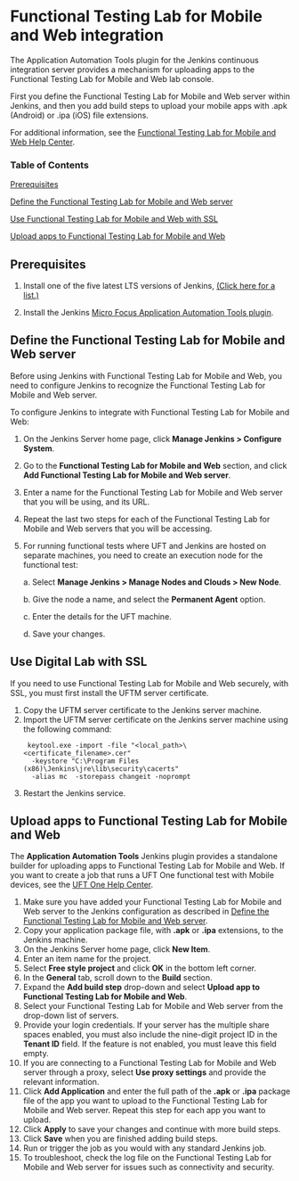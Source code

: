 # Functional Testing Lab for Mobile and Web integration

The Application Automation Tools plugin for the Jenkins continuous integration server provides a mechanism for uploading apps to the Functional Testing Lab for Mobile and Web lab console.

First you define the Functional Testing Lab for Mobile and Web server within Jenkins, and then you add build steps to upload your mobile apps with .apk (Android) or .ipa (iOS) file extensions.

For additional information, see the [Functional Testing Lab for Mobile and Web Help Center](https://admhelp.microfocus.com/digitallab/en/).

### Table of Contents

[Prerequisites](#prerequisites)

[Define the Functional Testing Lab for Mobile and Web server](#define-the-digital-lab-server)

[Use Functional Testing Lab for Mobile and Web with SSL](#use-digital-lab-with-ssl)

[Upload apps to Functional Testing Lab for Mobile and Web](#upload-apps-to-digital-lab)



## Prerequisites

1.  Install one of the five latest LTS versions of Jenkins, [(Click here for a list.)](https://jenkins.io/changelog-stable/)

2.  Install the Jenkins [Micro Focus Application Automation Tools plugin](https://plugins.jenkins.io/hp-application-automation-tools-plugin).



## Define the Functional Testing Lab for Mobile and Web server 

Before using Jenkins with Functional Testing Lab for Mobile and Web, you need to configure Jenkins to recognize the Functional Testing Lab for Mobile and Web server.

To configure Jenkins to integrate with Functional Testing Lab for Mobile and Web:

1. On the Jenkins Server home page, click **Manage Jenkins > Configure System**.

2. Go to the **Functional Testing Lab for Mobile and Web** section, and click **Add Functional Testing Lab for Mobile and Web server**.

3. Enter a name for the Functional Testing Lab for Mobile and Web server that you will be using, and its URL.

4. Repeat the last two steps for each of the Functional Testing Lab for Mobile and Web servers that you will be accessing.

5. For running functional tests where UFT and Jenkins are hosted on separate machines, you need to create an execution node for the functional test:

   a. Select **Manage Jenkins > Manage Nodes and Clouds > New Node**.

   b. Give the node a name, and select the **Permanent Agent** option.

   c. Enter the details for the UFT machine.

   d. Save your changes.

## Use Digital Lab with SSL

If you need to use Functional Testing Lab for Mobile and Web securely, with SSL, you must first install the UFTM server certificate. 

1. Copy the UFTM server certificate to the Jenkins server machine.
2. Import the UFTM server certificate on the Jenkins server machine using the following command: 
   ```
    keytool.exe -import -file "<local_path>\<certificate_filename>.cer" 
     -keystore "C:\Program Files (x86)\Jenkins\jre\lib\security\cacerts" 
     -alias mc  -storepass changeit -noprompt 
3. Restart the Jenkins service.     

## Upload apps to Functional Testing Lab for Mobile and Web 

The **Application Automation Tools** Jenkins plugin provides a standalone builder for uploading apps to Functional Testing Lab for Mobile and Web. If you want to create a job that runs a UFT One functional test with Mobile devices, see the [UFT One Help Center](https://admhelp.microfocus.com/uft/en/latest/UFT_Help/Content/MC/mobile_on_UFT_Jenkins_integ.htm).

1. Make sure you have added your Functional Testing Lab for Mobile and Web server to the Jenkins configuration as described in [Define the Functional Testing Lab for Mobile and Web server](#define-the-digital-lab-server).
2. Copy your application package file, with **.apk** or **.ipa** extensions, to the Jenkins machine.
3. On the Jenkins Server home page, click **New Item**.
4. Enter an item name for the project.
5. Select **Free style project** and click **OK** in the bottom left corner.
6. In the **General** tab, scroll down to the **Build** section.
7. Expand the **Add build step** drop-down and select **Upload app to Functional Testing Lab for Mobile and Web**.
8. Select your Functional Testing Lab for Mobile and Web server from the drop-down list of servers.
9. Provide your login credentials. If your server has the multiple share spaces enabled, you must also include the nine-digit project ID in the **Tenant ID** field. If the feature is not enabled, you must leave this field empty.
10. If you are connecting to a Functional Testing Lab for Mobile and Web server through a proxy, select **Use proxy settings** and provide the relevant information.
11. Click **Add Application** and enter the full path of the **.apk** or **.ipa** package file of the app you want to upload to the Functional Testing Lab for Mobile and Web server. Repeat this step for each app you want to upload.
12. Click **Apply** to save your changes and continue with more build steps.
13. Click **Save** when you are finished adding build steps.
14. Run or trigger the job as you would with any standard Jenkins job.
15. To troubleshoot, check the log file on the Functional Testing Lab for Mobile and Web server for issues such as connectivity and security.
